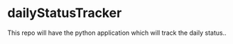 # dailyStatusTracker
This repo will have the python application which will track the daily status..
